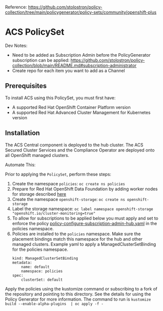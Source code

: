 Reference: https://github.com/stolostron/policy-collection/tree/main/policygenerator/policy-sets/community/openshift-plus

# ACS PolicySet
Dev Notes:

- Need to be added as Subscription Admin before the PolicyGenerator subscription can be applied:
https://github.com/stolostron/policy-collection/blob/main/README.md#subscription-administrator
- Create repo for each item you want to add as a Channel

## Prerequisites
 To install ACS using this PolicySet, you must first have:
 - A supported Red Hat OpenShift Container Platform version
 - A supported Red Hat Advanced Cluster Management for Kubernetes version  

## Installation

The ACS Central component is deployed to the hub cluster.  The ACS Secured Cluster Services and the Compliance Operator are deployed onto all OpenShift managed clusters.

<TODO>Automate This:

Prior to applying the `PolicySet`, perform these steps:

1. Create the namespace `policies`: `oc create ns policies`
2. Prepare for Red Hat OpenShift Data Foundation by adding worker nodes for storage described [here](https://red-hat-storage.github.io/ocs-training/training/ocs4/ocs.html#_scale_ocp_cluster_and_add_new_worker_nodes)
3. Create the namespace `openshift-storage`: `oc create ns openshift-storage`
4. Label the storage namespace: `oc label namespace openshift-storage "openshift.io/cluster-monitoring=true"`
5. To allow for subscriptions to be applied below you must apply and set to enforce the policy [policy-configure-subscription-admin-hub.yaml](https://github.com/stolostron/policy-collection/blob/main/community/CM-Configuration-Management/policy-configure-subscription-admin-hub.yaml) in the policies namespace.
6. Policies are installed to the `policies` namespace.  Make sure the placement bindings match this namespace for the hub and other managed clusters.
   Example yaml to apply a ManagedClusterSetBinding for the policies namespace.
    ```apiVersion: cluster.open-cluster-management.io/v1beta1
    kind: ManagedClusterSetBinding
    metadata:
        name: default
        namespace: policies
    spec:
        clusterSet: default
    ```

Apply the policies using the kustomize command or subscribing to a fork of the repository and pointing to this directory.  See 
the details for using the Policy Generator for more information.  The command to run is `kustomize build --enable-alpha-plugins  | oc apply -f -`
